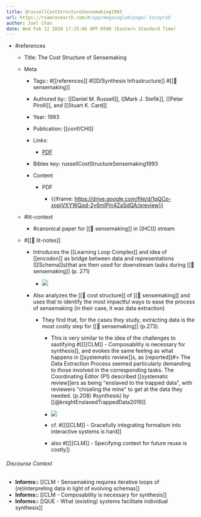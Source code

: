 ```yaml
---
title: @russellCostStructureSensemaking1993
url: https://roamresearch.com/#/app/megacoglab/page/-1zsayc1D
author: Joel Chan
date: Wed Feb 12 2020 17:25:06 GMT-0500 (Eastern Standard Time)
---
```


- #references

    - Title: The Cost Structure of Sensemaking

    - Meta

        - Tags:: #[[references]] #[[D/Synthesis Infrastructure]] #[[🧱 sensemaking]]

        - Authored by:: [[Daniel M. Russell]], [[Mark J. Stefik]], [[Peter Pirolli]], and [[Stuart K. Card]]

        - Year: 1993

        - Publication: [[conf/CHI]]

        - Links:

            - [PDF](https://drive.google.com/file/d/131ppP9hcxLxLy3ZC0cPfKa_XqzpSWQlg/view)

        - Bibtex key: russellCostStructureSensemaking1993

        - Content

            - PDF

                - {{iframe: https://drive.google.com/file/d/1qQCp-xopjVXYWQqd-2y6mIPjn4ZaSdQA/preview}}

    - #lit-context

        - #canonical paper for [[🧱 sensemaking]] in [[HCI]] stream

    - #[[📝 lit-notes]]

        - Introduces the [[Learning Loop Complex]] and idea of [[encodon]] as bridge between data and representations ([[Schema]]s)that are then used for downstream tasks during [[🧱 sensemaking]] (p. 271)

            - ![](https://firebasestorage.googleapis.com/v0/b/firescript-577a2.appspot.com/o/imgs%2Fapp%2Fmegacoglab%2FLdc6dvd3SX?alt=media&token=daba4a52-0c6f-4ab8-b781-ede3d49e4558)

        - Also analyzes the [[🧱 cost structure]] of [[🧱 sensemaking]] and uses that to identify the most impactful ways to ease the process of sensemaking (in their case, it was data extraction)

            - They find that, for the cases they study, extracting data is the most costly step for [[🧱 sensemaking]] (p.273).

                - This is very similar to the idea of the challenges to sastifying #[[[[CLM]] - Composability is necessary for synthesis]], and evokes the same feeling as what happens in [[systematic review]]s, as [reported](#> The Data Extraction Process seemed particularly demanding to those involved in the corresponding tasks. The Coordinating Editor (P1) described [[systematic review]]ers as being "enslaved to the trapped data", with reviewers "chiseling the mine" to get at the data they needed. (p.208) #synthesis) by [[@knightEnslavedTrappedData2019]]

                - ![](https://firebasestorage.googleapis.com/v0/b/firescript-577a2.appspot.com/o/imgs%2Fapp%2Fmegacoglab%2FEn4rDIQNGn.png?alt=media&token=d5e18cdb-710c-490d-8138-7b086de05026)

                - cf. #[[[[CLM]] - Gracefully integrating formalism into interactive systems is hard]]

                - also #[[[[CLM]] - Specifying context for future reuse is costly]]

###### Discourse Context

- **Informs::** [[CLM - Sensemaking requires iterative loops of (re)interpreting data in light of evolving schemas]]
- **Informs::** [[CLM - Composability is necessary for synthesis]]
- **Informs::** [[QUE - What (existing) systems facilitate individual synthesis]]
